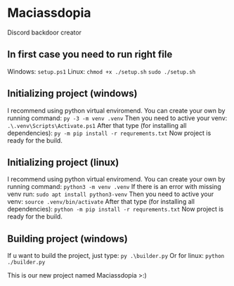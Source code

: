 # Maciassdopia
Discord backdoor creator

## In first case you need to run right file
Windows:
```setup.ps1```
Linux:
```chmod +x ./setup.sh```
```sudo ./setup.sh```

## Initializing project (windows)
I recommend using python virtual enviromend. You can create your own by running command:
```py -3 -m venv .venv```
Then you need to active your venv:
```.\.venv\Scripts\Activate.ps1```
After that type (for installing all dependencies):
```py -m pip install -r requrements.txt```
Now project is ready for the build.

## Initializing project (linux)
I recommend using python virtual enviromend. You can create your own by running command:
```python3 -m venv .venv```
If there is an error with missing venv run:
```sudo apt install python3-venv```
Then you need to active your venv:
```source .venv/bin/activate```
After that type (for installing all dependencies):
```python -m pip install -r requrements.txt```
Now project is ready for the build.

## Building project (windows)
If u want to build the project, just type:
```py .\builder.py```
Or for linux:
```python ./builder.py```

This is our new project named Maciassdopia >:)
